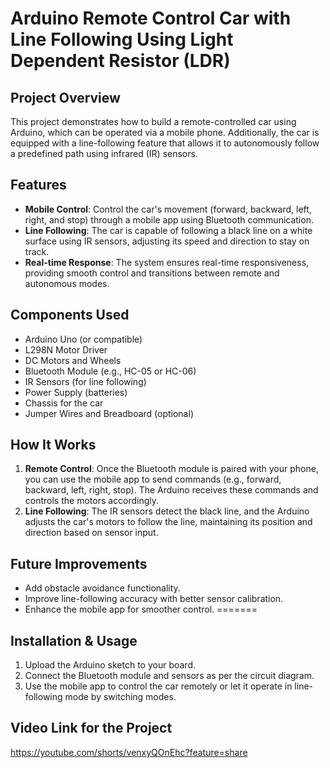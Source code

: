 # Arduino Remote Control Car with Line Following Using Light Dependent Resistor (LDR)


## Project Overview

This project demonstrates how to build a remote-controlled car using Arduino, which can be operated via a mobile phone. Additionally, the car is equipped with a line-following feature that allows it to autonomously follow a predefined path using infrared (IR) sensors.

## Features

- **Mobile Control**: Control the car's movement (forward, backward, left, right, and stop) through a mobile app using Bluetooth communication.
- **Line Following**: The car is capable of following a black line on a white surface using IR sensors, adjusting its speed and direction to stay on track.
- **Real-time Response**: The system ensures real-time responsiveness, providing smooth control and transitions between remote and autonomous modes.

## Components Used

- Arduino Uno (or compatible)
- L298N Motor Driver
- DC Motors and Wheels
- Bluetooth Module (e.g., HC-05 or HC-06)
- IR Sensors (for line following)
- Power Supply (batteries)
- Chassis for the car
- Jumper Wires and Breadboard (optional)

## How It Works

1. **Remote Control**: Once the Bluetooth module is paired with your phone, you can use the mobile app to send commands (e.g., forward, backward, left, right, stop). The Arduino receives these commands and controls the motors accordingly.
2. **Line Following**: The IR sensors detect the black line, and the Arduino adjusts the car's motors to follow the line, maintaining its position and direction based on sensor input.


## Future Improvements

- Add obstacle avoidance functionality.
- Improve line-following accuracy with better sensor calibration.
- Enhance the mobile app for smoother control.
=======
## Installation & Usage

1. Upload the Arduino sketch to your board.
2. Connect the Bluetooth module and sensors as per the circuit diagram.
3. Use the mobile app to control the car remotely or let it operate in line-following mode by switching modes.

## Video Link for the Project
https://youtube.com/shorts/venxyQOnEhc?feature=share



